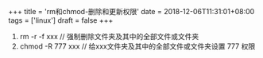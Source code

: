 +++
title = 'rm和chmod-删除和更新权限'
date = 2018-12-06T11:31:01+08:00
tags = ['linux']
draft = false
+++

1. rm -r -f xxx    // 强制删除文件夹及其中的全部文件或文件夹
2. chmod -R 777 xxx  // 给xxx文件夹及其中的全部文件或文件夹设置 777 权限
